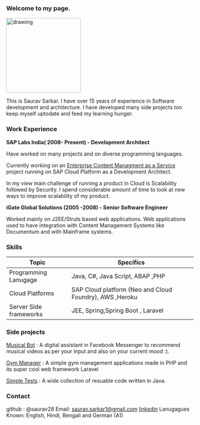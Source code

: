 ### Welcome to my page.
<img src="https://avatars2.githubusercontent.com/u/238587?s=460&u=811952ee982a4ae8689d380dec72e95836bfe61b&v=4" alt="drawing" width="200"/> 

This is Saurav Sarkar. 
I have over 15 years of experience in Software development and architecture.
I have developed many side projects too keep myself uptodate and feed my learning hunger.

### Work Experience

**SAP Labs India( 2008- Present) - Development Architect**

Have worked on many projects and on diverse programming languages.

Currently working on an [Enterprise Content Managment as a Service](https://help.sap.com/viewer/product/DOCUMENT_MANAGEMENT/Cloud/en-US) project running on SAP Cloud Platform as a Development Architect.

In my view main challenge of running a product in Cloud is Scalability followed by Security. I spend considerable amount of time to look at new ways to improve scalability of my product.

**iGate Global Solutions (2005 -2008) - Senior Software Engineer**

Worked mainly on J2EE/Struts based web applications. Web applications used to have integration with Content Management Systems like Documentum and with Mainframe systems.

### Skills

| Topic      | Specifics |
| ----------- | ----------- |
| Programming Lanugage      | Java, C#, Java Script, ABAP ,PHP     |
| Cloud Platforms   | SAP Cloud platform (Neo and Cloud Foundry), AWS ,Heroku       |
| Server Side frameworks  | JEE, Spring,Spring Boot , Laravel      |

### Side projects

[Musical Bot](https://medium.com/@saurav.sarkar1/build-a-facebook-messenger-bot-with-botkit-5ab159d79f94?source=your_stories_page-------------------------------------) : A digital assistant in Facebook Messenger to recommend musical videos as per your input and also on your current mood :).

[Gym Manager](https://github.com/saurav28/GymManager) : A simple gym management applications made in PHP and its super cool web framework Laravel

[Simple Tests](https://github.com/saurav28/SimpleTests) : A wide collection of resuable code written in Java. 


### Contact
github : @saurav28
Email: <saurav.sarkar1@gmail.com>
[linkedin](https://www.linkedin.com/in/sauravsarkar1/)
Lanugagues Known: English, Hindi, Bengali and German (A1)
